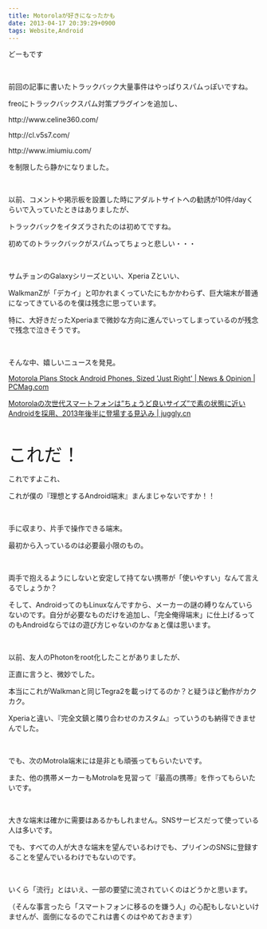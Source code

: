 ```yaml
---
title: Motorolaが好きになったかも
date: 2013-04-17 20:39:29+0900
tags: Website,Android
---
```

<p>どーもです</p>
<p>&nbsp;</p>
<p>前回の記事に書いたトラックバック大量事件はやっぱりスパムっぽいですね。</p>
<p>freoにトラックバックスパム対策プラグインを追加し、</p>
<p>http://www.celine360.com/</p>
<p>http://cl.v5s7.com/</p>
<p>http://www.imiumiu.com/</p>
<p>を制限したら静かになりました。</p>
<p>&nbsp;</p>
<p>以前、コメントや掲示板を設置した時にアダルトサイトへの勧誘が10件/dayくらいで入っていたときはありましたが、</p>
<p>トラックバックをイタズラされたのは初めてですね。</p>
<p>初めてのトラックバックがスパムってちょっと悲しい・・・</p>
<p>&nbsp;</p>
<p>サムチョンのGalaxyシリーズといい、Xperia Zといい、</p>
<p>WalkmanZが「デカイ」と叩かれまくっていたにもかかわらず、巨大端末が普通になってきているのを僕は残念に思っています。</p>
<p>特に、大好きだったXperiaまで微妙な方向に進んでいってしまっているのが残念で残念で泣きそうです。</p>
<p>&nbsp;</p>
<p>そんな中、嬉しいニュースを発見。</p>
<p><a href="http://www.pcmag.com/article2/0,2817,2417822,00.asp">Motorola Plans Stock Android Phones, Sized 'Just Right' | News & Opinion | PCMag.com</a></p>
<p><a href="http://juggly.cn/archives/85364.html#more-85364">Motorolaの次世代スマートフォンは”ちょうど良いサイズ”で素の状態に近いAndroidを採用、2013年後半に登場する見込み | juggly.cn</a></p>
<p>&nbsp;</p>
<p><span style="font-size:36px;">これだ！</span></p>
<p>これですよこれ、</p>
<p>これが僕の『理想とするAndroid端末』まんまじゃないですか！！</p>
<p>&nbsp;</p>
<p>手に収まり、片手で操作できる端末。</p>
<p>最初から入っているのは必要最小限のもの。</p>
<p>&nbsp;</p>
<p>両手で抱えるようにしないと安定して持てない携帯が「使いやすい」なんて言えるでしょうか？</p>
<p>そして、AndroidってのもLinuxなんですから、メーカーの謎の縛りなんていらないのです。自分が必要なものだけを追加し、「完全俺得端末」に仕上げるってのもAndroidならではの遊び方じゃないのかなぁと僕は思います。</p>
<p>&nbsp;</p>
<p>以前、友人のPhotonをroot化したことがありましたが、</p>
<p>正直に言うと、微妙でした。</p>
<p>本当にこれがWalkmanと同じTegra2を載っけてるのか？と疑うほど動作がカクカク。</p>
<p>Xperiaと違い、『完全文鎮と隣り合わせのカスタム』っていうのも納得できませんでした。</p>
<p>&nbsp;</p>
<p>でも、次のMotrola端末には是非とも頑張ってもらいたいです。</p>
<p>また、他の携帯メーカーもMotrolaを見習って『最高の携帯』を作ってもらいたいです。</p>
<p>&nbsp;</p>
<p>大きな端末は確かに需要はあるかもしれません。SNSサービスだって使っている人は多いです。</p>
<p>でも、すべての人が大きな端末を望んでいるわけでも、プリインのSNSに登録することを望んでいるわけでもないのです。</p>
<p>&nbsp;</p>
<p>いくら「流行」とはいえ、一部の要望に流されていくのはどうかと思います。</p>
<p>（そんな事言ったら「スマートフォンに移るのを嫌う人」の心配もしないといけませんが、面倒になるのでこれは書くのはやめておきます）</p>
